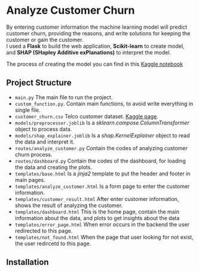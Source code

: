 # Analyze Customer Churn
By entering customer information the machine learning model will predict customer churn, providing the reasons, and write solutions for keeping the customer or gain the customer.<br/>
I used a **Flask** to build the web application, **Scikit-learn** to create model, and **SHAP (SHapley Additive exPlanations)** to interpret the model.

The process of creating the model you can find in this [Kaggle notebook](some_shit)
## Project Structure
 - `main.py` The main file to run the project.
 - `custom_function.py`. Contain main functions, to avoid write everything in single file.  
 - `customer_churn.csv` Telco customer dataset. [Kaggle page](https://www.kaggle.com/datasets/blastchar/telco-customer-churn).
 - `models/preprocessor.joblib` Is a *sklearn.compose.ColumnTransformer* object to process data.
 - `models/shap_explainer.joblib` Is a *shap.KernelExplainer* object to read the data and interpret it.
 - `routes/analyze_customer.py` Contain the codes of analyzing customer churn process.
 - `routes/dashboard.py` Contain the codes of the dashboard, for loading the data and creating the plots.
 - `templates/base.html` Is a *jinja2* template to put the header and footer in main pages.
 - `templates/analyze_customer.html` Is a form page to enter the customer information.
 - `templates/customer_result.html` After enter customer information, shows the result of analyzing the customer.
 - `templates/dashboard.html` This is the home page, contain the main information about the data, and plots to get insights about the data
 - `templates/error_page.html` When error occurs in the backend the user redirected to this page.
 - `templates/not_found.html` When the page that user looking for not exist, the user redircetd to this page.

## Installation
